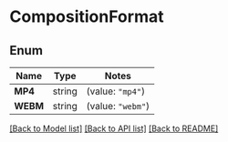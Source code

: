# CompositionFormat

## Enum
Name | Type | Notes
------------ | ------------- | -------------
**MP4** | string | (value: `"mp4"`)
**WEBM** | string | (value: `"webm"`)


[[Back to Model list]](../README.md#documentation-for-models) [[Back to API list]](../README.md#documentation-for-api-endpoints) [[Back to README]](../README.md)


